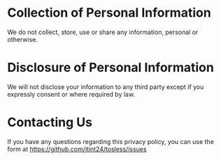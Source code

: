 <h1> Collection of Personal Information </h1>

We do not collect, store, use or share any information, personal or otherwise.

<h1> Disclosure of Personal Information </h1>

We will not disclose your information to any third party except if you expressly consent or where required by law.

<h1> Contacting Us </h1>

If you have any questions regarding this privacy policy, you can use the form at <a>https://github.com/jtint24/tosless/issues</a>
